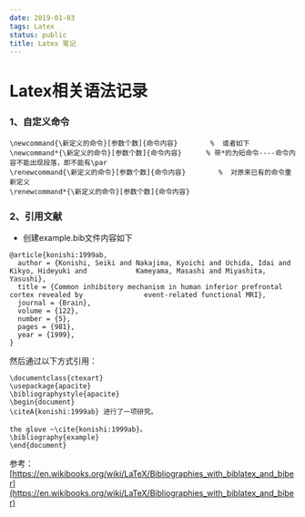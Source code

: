 ```yaml
---
date: 2019-01-03
tags: Latex
status: public
title: Latex 笔记
---
```

# Latex相关语法记录
### 1、自定义命令
```
\newcommand{\新定义的命令}[参数个数]{命令内容}        %  或者如下
\newcommand*{\新定义的命令}[参数个数]{命令内容}      % 带*的为短命令----命令内容不能出现段落，即不能有\par
\renewcommand{\新定义的命令}[参数个数]{命令内容}        %  对原来已有的命令重新定义
\renewcommand*{\新定义的命令}[参数个数]{命令内容} 

```
### 2、引用文献
+ 创建example.bib文件内容如下
```
@article{konishi:1999ab,
  author = {Konishi, Seiki and Nakajima, Kyoichi and Uchida, Idai and Kikyo, Hideyuki and            Kameyama, Masashi and Miyashita, Yasushi},
  title = {Common inhibitory mechanism in human inferior prefrontal cortex revealed by               event-related functional MRI},
  journal = {Brain},
  volume = {122},
  number = {5},
  pages = {981},
  year = {1999},
}

```

然后通过以下方式引用：
```
\documentclass{ctexart}
\usepackage{apacite}
\bibliographystyle{apacite}
\begin{document}
\citeA{konishi:1999ab} 进行了一项研究。

the glove ~\cite{konishi:1999ab}。
\bibliography{example}
\end{document}
```
参考：[https://en.wikibooks.org/wiki/LaTeX/Bibliographies_with_biblatex_and_biber](https://en.wikibooks.org/wiki/LaTeX/Bibliographies_with_biblatex_and_biber)

